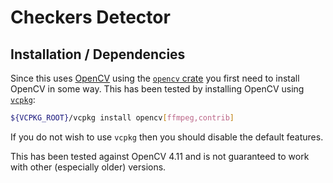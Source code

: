 # Checkers Detector

## Installation / Dependencies
Since this uses [OpenCV](https://opencv.org/) using the [`opencv` crate](https://crates.io/crates/opencv) you first
need to install OpenCV in some way. This has been tested by installing OpenCV using [`vcpkg`](https://vcpkg.io/):
```bash
${VCPKG_ROOT}/vcpkg install opencv[ffmpeg,contrib]
```
If you do not wish to use `vcpkg` then you should disable the default features.

This has been tested against OpenCV 4.11 and is not guaranteed to work with other (especially older) versions.
